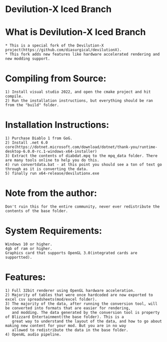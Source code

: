 # Devilution-X Iced Branch

# What is Devilution-X Iced Branch
	* This is a special fork of the Devilution-X project(https://github.com/diasurgical/devilutionX).
	* This fork adds new features like hardware accelerated rendering and new modding support.

# Compiling from Source:
	1) Install visual studio 2022, and open the cmake project and hit compile.
	2) Run the installation instructions, but everything should be ran from the "build" folder.

# Installation Instructions:
	1) Purchase Diablo 1 from GoG.
	2) Install .net 6.0 core(https://dotnet.microsoft.com/download/dotnet/thank-you/runtime-desktop-6.0.0-rc.1-windows-x64-installer)
	3) Extract the contents of diabdat.mpq to the mpq_data folder. There are many tools online to help you do this.
	4) run convertdata.bat - at this point you should see a ton of text go through as it is converting the data.
	5) finally run x64-release/devilutionx.exe

# Note from the author:
	Don't ruin this for the entire community, never ever redistribute the contents of the base folder. 

# System Requirements:
	Windows 10 or higher.
	4gb of ram or higher.
	Graphics card that supports OpenGL 3.0(integrated cards are supportted).

# Features:
	1) Full 32bit renderer using OpenGL hardware acceleration.
	2) Majority of tables that were once hardcoded are now exported to excel csv spreadsheets(mod/excel folder).
	3) The majority of the data, after running the conversion tool, will be converted into formats that are easier for rendering,
	   and modding. The data generated by the conversion tool is property of Blizzard Entertainment(the base folder). This is a
	   great way to understand the layout of the data, and how to go about making new content for your mod. But you are in no way
	   allowed to redistribute the data in the base folder. 
	4) OpenAL audio pipeline.
	
